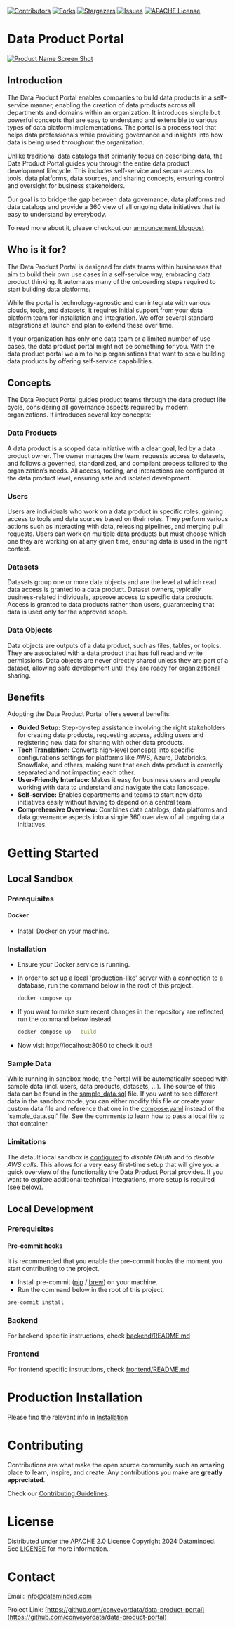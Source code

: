 <!-- PROJECT SHIELDS -->
[![Contributors][contributors-shield]][contributors-url]
[![Forks][forks-shield]][forks-url]
[![Stargazers][stars-shield]][stars-url]
[![Issues][issues-shield]][issues-url]
[![APACHE License][license-shield]][license-url]


# Data Product Portal

[![Product Name Screen Shot][product-screenshot]](https://example.com)

## Introduction

The Data Product Portal enables companies to build data products in a self-service manner, enabling the creation of data
products across all departments and domains within an organization. It introduces simple but powerful concepts that 
are easy to understand and extensible to various types of data platform implementations. The portal is a process tool 
that helps data professionals while providing governance and insights into how data is being used throughout the 
organization.

Unlike traditional data catalogs that primarily focus on describing data, the Data Product Portal guides you through 
the entire data product development lifecycle. This includes self-service and secure access to tools, data platforms, 
data sources, and sharing concepts, ensuring control and oversight for business stakeholders. 

Our goal is to bridge the gap between data governance, data platforms and data catalogs and provide a 360 view of all 
ongoing data initiatives that is easy to understand by everybody.

To read more about it, please checkout our [announcement blogpost](https://hubs.li/Q02DGGpR0)

## Who is it for?

The Data Product Portal is designed for data teams within businesses that aim to build their own use cases in a 
self-service way, embracing data product thinking. It automates many of the onboarding steps required to start building 
data platforms.

While the portal is technology-agnostic and can integrate with various clouds, tools, and datasets, it requires initial 
support from your data platform team for installation and integration. We offer several standard integrations at launch 
and plan to extend these over time.

If your organization has only one data team or a limited number of use cases, the data product portal might not be 
something for you. With the data product portal we aim to help organisations that want to scale building data products 
by offering self-service capabilities. 

## Concepts

The Data Product Portal guides product teams through the data product life cycle, considering all governance aspects 
required by modern organizations. It introduces several key concepts:

### Data Products

A data product is a scoped data initiative with a clear goal, led by a data product owner. The owner manages the team, 
requests access to datasets, and follows a governed, standardized, and compliant process tailored to the organization’s 
needs. All access, tooling, and interactions are configured at the data product level, ensuring safe and isolated 
development.

### Users

Users are individuals who work on a data product in specific roles, gaining access to tools and data sources based on 
their roles. They perform various actions such as interacting with data, releasing pipelines, and merging pull requests. 
Users can work on multiple data products but must choose which one they are working on at any given time, ensuring data 
is used in the right context.

### Datasets

Datasets group one or more data objects and are the level at which read data access is granted to a data product. 
Dataset owners, typically business-related individuals, approve access to specific data products. Access is granted to 
data products rather than users, guaranteeing that data is used only for the approved scope.

### Data Objects

Data objects are outputs of a data product, such as files, tables, or topics. They are associated with a data product 
that has full read and write permissions. Data objects are never directly shared unless they are part of a dataset, 
allowing safe development until they are ready for organizational sharing.

## Benefits

Adopting the Data Product Portal offers several benefits:
- **Guided Setup:** Step-by-step assistance involving the right stakeholders for creating data products, requesting 
access, adding users and registering new data for sharing with other data products.
- **Tech Translation:** Converts high-level concepts into specific configurations settings for platforms like AWS, 
Azure, Databricks, Snowflake, and others, making sure that each data product is correctly separated and not impacting 
each other.
- **User-Friendly Interface:** Makes it easy for business users and people working with data to understand and navigate 
the data landscape.
- **Self-service:** Enables departments and teams to start new data initiatives easily without having to depend on a 
central team. 
- **Comprehensive Overview:** Combines data catalogs, data platforms and data governance aspects into a single 360 
overview of all ongoing data initiatives.

# Getting Started

## Local Sandbox

### Prerequisites

#### Docker

- Install [Docker](https://docs.docker.com/get-docker/) on your machine.

### Installation
- Ensure your Docker service is running.

- In order to set up a local 'production-like' server with a connection to a database, run the command below in the root of this project.
  ```sh
  docker compose up
  ```

- If you want to make sure recent changes in the repository are reflected, run the command below instead.
  ```sh
  docker compose up --build
  ```
- Now visit http://localhost:8080 to check it out!

### Sample Data
While running in sandbox mode, the Portal will be automatically seeded with sample data (incl. users, data products, datasets, ...). The source of this data can be found in the [sample_data.sql](./backend/sample_data.sql) file.
If you want to see different data in the sandbox mode, you can either modify this file or create your custom data file and reference that one in the [compose.yaml](compose.yaml) instead of the 'sample_data.sql' file. See the comments to learn how to pass a local file to that container.

### Limitations

The default local sandbox is [configured](.env.docker) to *disable OAuth* and to *disable AWS calls*. This allows for a
very easy first-time setup that will give you a quick overview of the functionality the Data Product Portal provides. If
you want to explore additional technical integrations, more setup is required (see below).

## Local Development

### Prerequisites

#### Pre-commit hooks
It is recommended that you enable the pre-commit hooks the moment you start contributing to the project.

- Install pre-commit ([pip](https://pre-commit.com) / [brew](https://formulae.brew.sh/formula/pre-commit)) on your machine.
- Run the command below in the root of this project.
```sh
pre-commit install
  ```

### Backend

For backend specific instructions, check [backend/README.md](backend/README.md)

### Frontend

For frontend specific instructions, check [frontend/README.md](frontend/README.md)

# Production Installation
Please find the relevant info in [Installation](docs/INSTALLATION.md)

# Contributing

Contributions are what make the open source community such an amazing place to learn, inspire, and create. Any
contributions you make are **greatly appreciated**.

Check our [Contributing Guidelines](CONTRIBUTING.md).

# License

Distributed under the APACHE 2.0 License Copyright 2024 Dataminded. See [LICENSE](LICENSE.md) for more information.

# Contact

Email: [info@dataminded.com](mailto:info@dataminded.com)

Project Link: [https://github.com/conveyordata/data-product-portal](https://github.com/conveyordata/data-product-portal)

<!-- MARKDOWN LINKS & IMAGES -->
<!-- https://www.markdownguide.org/basic-syntax/#reference-style-links -->

[contributors-shield]: https://img.shields.io/github/contributors/conveyordata/data-product-portal.svg?style=for-the-badge

[contributors-url]: https://github.com/conveyordata/data-product-portal/graphs/contributors

[forks-shield]: https://img.shields.io/github/forks/conveyordata/data-product-portal.svg?style=for-the-badge

[forks-url]: https://github.com/conveyordata/data-product-portal/network/members

[stars-shield]: https://img.shields.io/github/stars/conveyordata/data-product-portal.svg?style=for-the-badge

[stars-url]: https://github.com/conveyordata/data-product-portal/stargazers

[issues-shield]: https://img.shields.io/github/issues/conveyordata/data-product-portal.svg?style=for-the-badge

[issues-url]: https://github.com/conveyordata/data-product-portal/issues

[license-shield]: https://img.shields.io/github/license/conveyordata/data-product-portal.svg?label=license&style=for-the-badge

[license-url]: https://github.com/conveyordata/data-product-portal/blob/master/LICENSE.md

[product-screenshot]: images/screenshot.png
